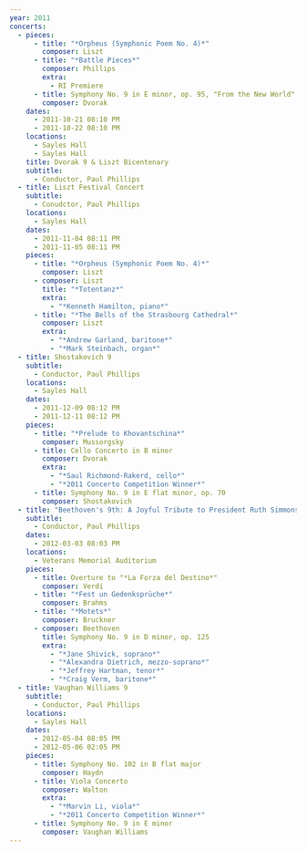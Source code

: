 ```yaml
---
year: 2011
concerts:
  - pieces:
      - title: "*Orpheus (Symphonic Poem No. 4)*"
        composer: Liszt
      - title: "*Battle Pieces*"
        composer: Phillips
        extra:
          - RI Premiere
      - title: Symphony No. 9 in E minor, op. 95, "From the New World"
        composer: Dvorak
    dates:
      - 2011-10-21 08:10 PM
      - 2011-10-22 08:10 PM
    locations:
      - Sayles Hall
      - Sayles Hall
    title: Dvorak 9 & Liszt Bicentenary
    subtitle:
      - Conductor, Paul Phillips
  - title: Liszt Festival Concert
    subtitle:
      - Conudctor, Paul Phillips
    locations:
      - Sayles Hall
    dates:
      - 2011-11-04 08:11 PM
      - 2011-11-05 08:11 PM
    pieces:
      - title: "*Orpheus (Symphonic Poem No. 4)*"
        composer: Liszt
      - composer: Liszt
        title: "*Totentanz*"
        extra:
          - "*Kenneth Hamilton, piano*"
      - title: "*The Bells of the Strasbourg Cathedral*"
        composer: Liszt
        extra:
          - "*Andrew Garland, baritone*"
          - "*Mark Steinbach, organ*"
  - title: Shostakovich 9
    subtitle:
      - Conductor, Paul Phillips
    locations:
      - Sayles Hall
    dates:
      - 2011-12-09 08:12 PM
      - 2011-12-11 08:12 PM
    pieces:
      - title: "*Prelude to Khovantschina*"
        composer: Mussorgsky
      - title: Cello Concerto in B minor
        composer: Dvorak
        extra:
          - "*Saul Richmond-Rakerd, cello*"
          - "*2011 Concerto Competition Winner*"
      - title: Symphony No. 9 in E flat minor, op. 70
        composer: Shostakovich
  - title: "Beethoven's 9th: A Joyful Tribute to President Ruth Simmons"
    subtitle:
      - Conductor, Paul Phillips
    dates:
      - 2012-03-03 08:03 PM
    locations:
      - Veterans Memorial Auditorium
    pieces:
      - title: Overture to "*La Forza del Destino*"
        composer: Verdi
      - title: "*Fest un Gedenksprüche*"
        composer: Brahms
      - title: "*Motets*"
        composer: Bruckner
      - composer: Beethoven
        title: Symphony No. 9 in D minor, op. 125
        extra:
          - "*Jane Shivick, soprano*"
          - "*Alexandra Dietrich, mezzo-soprano*"
          - "*Jeffrey Hartman, tenor*"
          - "*Craig Verm, baritone*"
  - title: Vaughan Williams 9
    subtitle:
      - Conductor, Paul Phillips
    locations:
      - Sayles Hall
    dates:
      - 2012-05-04 08:05 PM
      - 2012-05-06 02:05 PM
    pieces:
      - title: Symphony No. 102 in B flat major
        composer: Haydn
      - title: Viola Concerto
        composer: Walton
        extra:
          - "*Marvin Li, viola*"
          - "*2011 Concerto Competition Winner*"
      - title: Symphony No. 9 in E minor
        composer: Vaughan Williams
---
```

